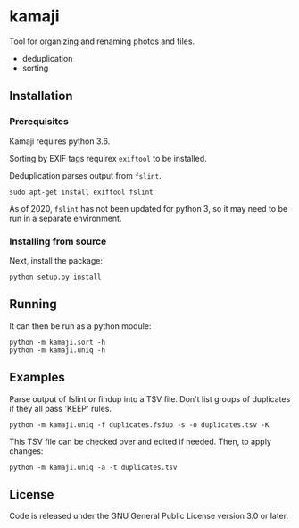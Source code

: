 # kamaji
Tool for organizing and renaming photos and files.

- deduplication
- sorting

## Installation

### Prerequisites

Kamaji requires python 3.6.

Sorting by EXIF tags requirex `exiftool` to be installed.

Deduplication parses output from `fslint`.

    sudo apt-get install exiftool fslint

As of 2020, `fslint` has not been updated for python 3, so it may need to be run in a
separate environment.

### Installing from source

Next, install the package:

    python setup.py install

## Running

It can then be run as a python module:

    python -m kamaji.sort -h
    python -m kamaji.uniq -h


## Examples

Parse output of fslint or findup into a TSV file. Don't list groups of duplicates
if they all pass 'KEEP' rules.

    python -m kamaji.uniq -f duplicates.fsdup -s -o duplicates.tsv -K

This TSV file can be checked over and edited if needed. Then, to apply changes:

    python -m kamaji.uniq -a -t duplicates.tsv


## License

Code is released under the GNU General Public License version 3.0 or later.
